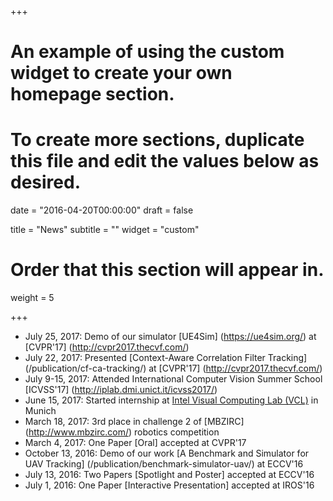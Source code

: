 +++
# An example of using the custom widget to create your own homepage section.
# To create more sections, duplicate this file and edit the values below as desired.

date = "2016-04-20T00:00:00"
draft = false

title = "News"
subtitle = ""
widget = "custom"

# Order that this section will appear in.
weight = 5

+++
- July 25, 2017: Demo of our simulator [UE4Sim] (https://ue4sim.org/) at [CVPR'17] (http://cvpr2017.thecvf.com/)
- July 22, 2017: Presented [Context-Aware Correlation Filter Tracking] (/publication/cf-ca-tracking/) at [CVPR'17] (http://cvpr2017.thecvf.com/)
- July 9-15, 2017: Attended International Computer Vision Summer School [ICVSS'17] (http://iplab.dmi.unict.it/icvss2017/)
- June 15, 2017: Started internship at [Intel Visual Computing Lab (VCL)](http://vladlen.info/lab/) in Munich
- March 18, 2017: 3rd place in challenge 2 of [MBZIRC] (http://www.mbzirc.com/) robotics competition
- March 4, 2017: One Paper [Oral] accepted at CVPR'17
- October 13, 2016: Demo of our work [A Benchmark and Simulator for UAV Tracking] (/publication/benchmark-simulator-uav/) at ECCV'16
- July 13, 2016: Two Papers [Spotlight and Poster] accepted at ECCV'16
- July 1, 2016: One Paper [Interactive Presentation] accepted at IROS'16
